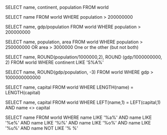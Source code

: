 
<!-- 1.
Read the notes about this table. Observe the result of running this SQL command to show the name, continent and population of all countries. -->

SELECT name, continent, population FROM world
<!-- 2.
How to use WHERE to filter records. Show the name for the countries that have a population of at least 200 million. 200 million is 200000000, there are eight zeros. -->

SELECT name FROM world
WHERE population > 200000000


<!-- 3.
Give the name and the per capita GDP for those countries with a population of at least 200 million.

HELP:How to calculate per capita GDP -->

SELECT name, gdp/population
FROM world
WHERE population > 200000000

<!-- 4.
Show the name and population in millions for the countries of the continent 'South America'. Divide the population by 1000000 to get population in millions.

SELECT name, population/1000000 FROM world WHERE continent LIKE 'S%A' -->

<!-- France, Germany, Italy
5.
Show the name and population for France, Germany, Italy

SELECT name, population FROM world WHERE name = 'France' or name = 'Germany' or  name = 'Italy'


United -->
<!-- 6.
Show the countries which have a name that includes the word 'United'

SELECT name FROM world WHERE name LIKE '%united%' -->


<!-- Two ways to be big
7.
Two ways to be big: A country is big if it has an area of more than 3 million sq km or it has a population of more than 250 million.

Show the countries that are big by area or big by population. Show name, population and area. -->

SELECT name, population, area FROM world WHERE population > 250000000 OR area > 3000000
One or the other (but not both)

<!-- 8.
Exclusive OR (XOR). Show the countries that are big by area or big by population but not both. Show name, population and area.

Australia has a big area but a small population, it should be included.
Indonesia has a big population but a small area, it should be included.
China has a big population and big area, it should be excluded.
United Kingdom has a small population and a small area, it should be excluded.

SELECT name, population, area FROM world
WHERE population > 250000000 XOR area > 3000000

<!-- Rounding
9.
Show the name and population in millions and the GDP in billions for the countries of the continent 'South America'. Use the ROUND function to show the values to two decimal places.

For South America show population in millions and GDP in billions both to 2 decimal places.
Millions and billions -->
SELECT name, ROUND(population/1000000,2), ROUND (gdp/1000000000, 2) FROM world
WHERE continent LIKE 'S%A%'

<!-- Trillion dollar economies
10.
Show the name and per-capita GDP for those countries with a GDP of at least one trillion (1000000000000; that is 12 zeros). Round this value to the nearest 1000. -->
<!-- 
Show per-capita GDP for the trillion dollar countries to the nearest $1000. -->

SELECT name, ROUND(gdp/population, -3) FROM world
WHERE gdp > 1000000000000


<!-- Name and capital have the same length
11.
Greece has capital Athens.

Each of the strings 'Greece', and 'Athens' has 6 characters.

Show the name and capital where the name and the capital have the same number of characters.

You can use the LENGTH function to find the number of characters in a string -->
SELECT name, capital
  FROM world
 WHERE LENGTH(name) = LENGTH(capital)

<!-- Matching name and capital
12.
The capital of Sweden is Stockholm. Both words start with the letter 'S'.

Show the name and the capital where the first letters of each match. Don't include countries where the name and the capital are the same word.
You can use the function LEFT to isolate the first character.
You can use <> as the NOT EQUALS operator. -->

SELECT name, capital
FROM world
WHERE LEFT(name,1) = LEFT(capital,1) AND name <> capital


<!-- All the vowels

13.
Equatorial Guinea and Dominican Republic have all of the vowels (a e i o u) in the name. They don't count because they have more than one word in the name.

Find the country that has all the vowels and no spaces in its name.

You can use the phrase name NOT LIKE '%a%' to exclude characters from your results.
The query shown misses countries like Bahamas and Belarus because they contain at least one 'a' -->
SELECT name
FROM world
WHERE name LIKE '%a%' 
  AND name LIKE '%e%'
  AND name LIKE '%i%'
  AND name LIKE '%o%'
  AND name LIKE '%u%'
  AND name NOT LIKE '% %'


